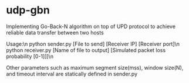 # udp-gbn
Implementing Go-Back-N algorithm on top of UPD protocol to achieve reliable data transfer between two hosts

Usage:\n
python sender.py [File to send] [Receiver IP] [Receiver port]\n
python receiver.py [Name of file to output] [Simulated packet loss probability [0-1]]]\n

Other parameters such as maximum segment size(mss), window size(N), and timeout interval are statically defined in sender.py
